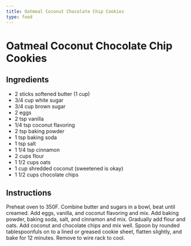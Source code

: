 ```yaml
---
title: Oatmeal Coconut Chocolate Chip Cookies
type: food
---
```

# Oatmeal Coconut Chocolate Chip Cookies

## Ingredients

- 2 sticks softened butter (1 cup)
- 3/4 cup white sugar
- 3/4 cup brown sugar
- 2 eggs
- 2 tsp vanilla
- 1/4 tsp coconut flavoring
- 2 tsp baking powder
- 1 tsp baking soda
- 1 tsp salt
- 1 1/4 tsp cinnamon
- 2 cups flour
- 1 1/2 cups oats
- 1 cup shredded coconut (sweetened is okay)
- 1 1/2 cups chocolate chips

## Instructions

Preheat oven to 350F. Combine butter and sugars in a bowl, beat until creamed. Add eggs, vanilla, and coconut flavoring and mix. Add baking powder, baking soda, salt, and cinnamon and mix. Gradually add flour and oats. Add coconut and chocolate chips and mix well. Spoon by rounded tablespoonfuls on to a lined or greased cookie sheet, flatten slightly, and bake for 12 minutes. Remove to wire rack to cool.
